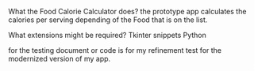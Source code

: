 What the Food Calorie Calculator does?
the prototype app calculates the calories per serving depending of the Food that is on the list.

What extensions might be required?
Tkinter snippets
Python

for the testing document or code is for my refinement test for the modernized version of my app.
